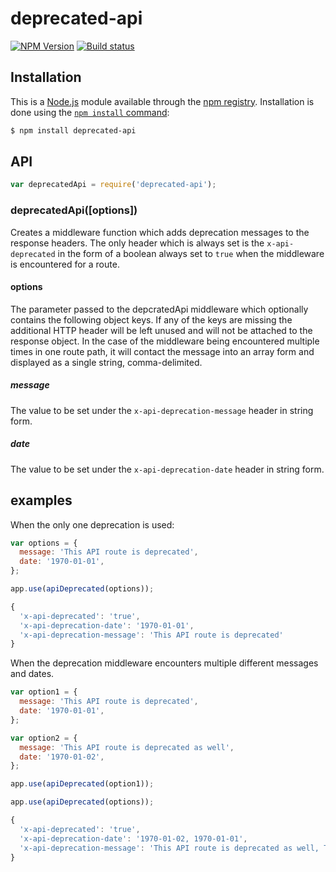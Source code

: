 # deprecated-api

[![NPM Version][npm-version-image]][npm-url]
[![Build status][travis-image]][travis-url]

## Installation

This is a [Node.js](https://nodejs.org/en/) module available through the
[npm registry](https://www.npmjs.com/). Installation is done using the
[`npm install` command](https://docs.npmjs.com/getting-started/installing-npm-packages-locally):

```sh
$ npm install deprecated-api
```

## API

```javascript
var deprecatedApi = require('deprecated-api');
```

### deprecatedApi([options])

Creates a middleware function which adds deprecation messages to the response headers. The only header which is always set is the `x-api-deprecated` in the form of a boolean always set to `true` when the middleware is encountered for a route.

#### options

The parameter passed to the depcratedApi middleware which optionally contains the following object keys. If any of the keys are missing the additional HTTP header will be left unused and will not be attached to the response object. In the case of the middleware being encountered multiple times in one route path, it will contact the message into an array form and displayed as a single string, comma-delimited.

##### message

The value to be set under the `x-api-deprecation-message` header in string form.

##### date

The value to be set under the `x-api-deprecation-date` header in string form.


## examples

When the only one deprecation is used:

```javascript
var options = {
  message: 'This API route is deprecated',
  date: '1970-01-01',
};

app.use(apiDeprecated(options));
```

```javascript
{
  'x-api-deprecated': 'true',
  'x-api-deprecation-date': '1970-01-01',
  'x-api-deprecation-message': 'This API route is deprecated'
}
```

When the deprecation middleware encounters multiple different messages and dates.

```javascript
var option1 = {
  message: 'This API route is deprecated',
  date: '1970-01-01',
};

var option2 = {
  message: 'This API route is deprecated as well',
  date: '1970-01-02',
};

app.use(apiDeprecated(option1));

app.use(apiDeprecated(options));
```

```javascript
{
  'x-api-deprecated': 'true',
  'x-api-deprecation-date': '1970-01-02, 1970-01-01',
  'x-api-deprecation-message': 'This API route is deprecated as well, This api is being upgraded to V2'
}
```


[npm-url]: https://npmjs.org/package/deprecated-api
[npm-version-image]: https://badgen.net/npm/v/deprecated-api
[travis-image]: https://travis-ci.org/jkys/deprecated-api.svg?branch=master
[travis-url]: https://travis-ci.org/jkys/deprecated-api
